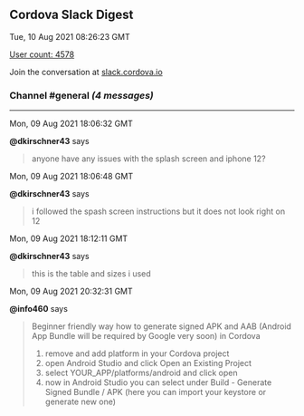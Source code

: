 ## Cordova Slack Digest
Tue, 10 Aug 2021 08:26:23 GMT

[User count: 4578](https://cordova.slack.com/)


Join the conversation at [slack.cordova.io](http://slack.cordova.io/)

### __Channel #general__ _(4 messages)_
---

Mon, 09 Aug 2021 18:06:32 GMT

__@dkirschner43__ says 
> anyone have any issues with the splash screen and iphone 12?
> 

Mon, 09 Aug 2021 18:06:48 GMT

__@dkirschner43__ says 
> i followed the spash screen instructions but it does not look right on 12
> 

Mon, 09 Aug 2021 18:12:11 GMT

__@dkirschner43__ says 
> this is the table and sizes i used
> 

Mon, 09 Aug 2021 20:32:31 GMT

__@info460__ says 
> Beginner friendly way how to generate signed APK and AAB (Android App Bundle will be required by Google very soon) in Cordova
> 1. remove and add platform in your Cordova project
> 2. open Android Studio and click Open an Existing Project
> 3. select YOUR_APP/platforms/android and click open
> 4. now in Android Studio you can select under Build - Generate Signed Bundle / APK
> (here you can import your keystore or generate new one)
> 
